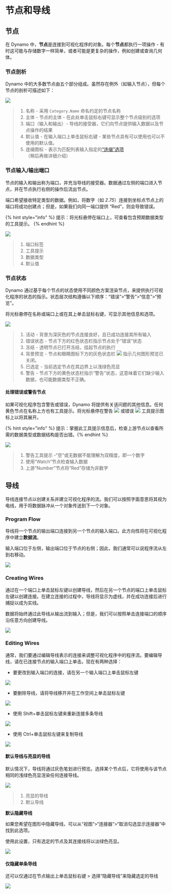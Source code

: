 # 节点和导线

## 节点

在 Dynamo 中，**节点**是连接到可视化程序的对象。每个**节点**都执行一项操作 - 有时这可能与存储数字一样简单，或者可能是更复杂的操作，例如创建或查询几何体。

### 节点剖析

Dynamo 中的大多数节点由五个部分组成。虽然存在例外（如输入节点），但每个节点的剖析可描述如下：

![](<images/nodes and wires - nodes anatomy.jpg>)

> 1. 名称 - 采用 `Category.Name` 命名约定的节点名称
> 2. 主体 - 节点的主体 - 在此处单击鼠标右键可显示整个节点级别的选项
> 3. 端口（输入和输出）- 导线的接受器，它们向节点提供输入数据以及节点操作的结果
> 4. 默认值 - 在输入端口上单击鼠标右键 - 某些节点具有可以使用也可以不使用的默认值。
> 5. 连缀图标 - 表示为匹配列表输入指定的[“连缀”选项](../5\_essential\_nodes\_and\_concepts/5-4\_designing-with-lists/1-whats-a-list.md#lacing)（稍后再做详细介绍）

### 节点输入/输出端口

节点的输入和输出称为端口，并充当导线的接受器。数据通过左侧的端口进入节点，并在节点执行右侧的操作后流出节点。

端口希望接收特定类型的数据。例如，将数字（如 _2.75_）连接到坐标点节点上的端口将成功创建点；但是，如果我们向同一端口提供 “Red”，则会导致错误。

{% hint style="info" %}
提示：将光标悬停在端口上，可查看包含预期数据类型的工具提示。
{% endhint %}

![](<images/nodes and wires - nodes input and tooltip.jpg>)

> 1. 端口标签
> 2. 工具提示
> 3. 数据类型
> 4. 默认值

### 节点状态

Dynamo 通过基于每个节点的状态使用不同颜色方案渲染节点，来提供执行可视化程序的状态的指示。状态层次结构遵循以下顺序：“错误”>“警告”>“信息”>“预览”。

将光标悬停在名称或端口上或在其上单击鼠标右键，可显示其他信息和选项。

![](<images/nodes and wires - node states.jpg>)

> 1. 活动 - 背景为深灰色的节点连接良好，且已成功连接其所有输入
> 2. 错误状态 - 节点下方的红色状态栏指示节点处于“错误”状态
> 3. 冻结 - 透明节点已打开冻结，挂起节点的执行
> 4. 背景预览 - 节点和眼睛图标下方的灰色状态栏 ![](<images/nodes and wires - preview off.jpg>) 指示几何图形预览已关闭。
> 5. 已选定 - 当前选定节点在其边界上以浅绿色亮显
> 6. 警告 - 节点下方的黄色状态栏指示“警告”状态，这意味着它们缺少输入数据，也可能数据类型不正确。

#### 处理错误或警告节点

如果可视化程序包含警告或错误，Dynamo 将提供有关该问题的其他信息。任何黄色节点在名称上方也有工具提示。将光标悬停在警告 ![](<images/nodes and wires - node warning icon.png>) 或错误 ![](<images/nodes and wires - node error icon.png>) 工具提示图标上以将其展开。

{% hint style="info" %}
提示：掌握此工具提示信息后，检查上游节点以查看所需的数据类型或数据结构是否出错。{% endhint %}

![](<images/nodes and wires - nodes with warning tooltip.jpg>)

> 1. 警告工具提示 -“空”或无数据不能理解为双精度，即一个数字
> 2. 使用“Watch”节点检查输入数据
> 3. 上游“Number”节点将“Red”存储为非数字

## 导线

导线连接节点以创建关系并建立可视化程序的流。我们可以按照字面意思将其视为电线，用于将数据脉冲从一个对象传送到下一个对象。

### Program Flow <a href="#program-flow" id="program-flow"></a>

导线将一个节点的输出端口连接到另一个节点的输入端口。此方向性将在可视化程序中建立**数据流**。

输入端口位于左侧，输出端口位于节点的右侧；因此，我们通常可以说程序流从左到右移动。

![](<images/nodes and wires - flow of data.jpg>)

### Creating Wires <a href="#creating-wires" id="creating-wires"></a>

通过在一个端口上单击鼠标左键以创建导线，然后在另一个节点的端口上单击鼠标左键以创建连接。在建立连接的过程中，导线将显示为虚线，并在成功连接后进行捕捉以成为实线。

数据将始终通过此导线从输出流到输入；但是，我们可以按照单击连接端口的顺序沿任意方向创建导线。

![](<images/nodes and wires - creating a wire.gif>)

### Editing Wires <a href="#editing-wires" id="editing-wires"></a>

通常，我们要通过编辑导线表示的连接来调整可视化程序中的程序流。要编辑导线，请在已连接节点的输入端口上单击。现在有两种选择：

* 要更改到输入端口的连接，请在另一个输入端口上单击鼠标左键

![](<images/nodes and wires - edit wire change port (2).gif>)

* 要删除导线，请将导线移开并在工作空间上单击鼠标左键

![](<images/nodes and wires - edit wires remove.gif>)

* 使用 Shift+单击鼠标左键来重新连接多条导线

![](<images/nodes and wires - edit multi ports.gif>)

* 使用 Ctrl+单击鼠标左键来复制导线

![](<images/nodes and wires - duplicate wire.gif>)

#### 默认导线与亮显的导线<a href="#wire-previews" id="wire-previews"></a>

默认情况下，导线将通过灰色笔划进行预览。选择某个节点后，它将使用与该节点相同的浅绿色亮显渲染任何连接导线。

![](<images/nodes and wires - default vs highlighted wires.jpg>)

> 1. 亮显的导线
> 2. 默认导线

**默认隐藏导线**

如果您希望在图形中隐藏导线，可以从“视图”>“连接器”>“取消勾选显示连接器”中找到此选项。

使用此设置，只有选定的节点及其连接线将以淡绿色亮显。

![](<images/nodes and wires - hide wires setting (1).gif>)

#### 仅隐藏单条导线

还可以仅通过在节点输出上单击鼠标右键 > 选择“隐藏导线”来隐藏选定的导线

![](<images/nodes and wires - hide selected wire.gif>)
